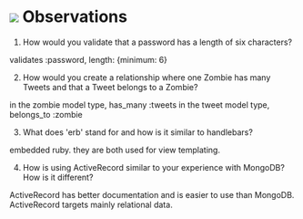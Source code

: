# <img src="https://cloud.githubusercontent.com/assets/7833470/10899314/63829980-8188-11e5-8cdd-4ded5bcb6e36.png"> Observations

1.  How would you validate that a password has a length of six characters?
  
  validates :password, length: {minimum: 6}

2.  How would you create a relationship where one Zombie has many Tweets and that a Tweet belongs to a Zombie?

  in the zombie model type, has_many :tweets
  in the tweet model type, belongs_to :zombie

3.  What does 'erb' stand for and how is it similar to handlebars?

  embedded ruby. they are both used for view templating.

4.  How is using ActiveRecord similar to your experience with MongoDB?  How is it different?

  ActiveRecord has better documentation and is easier to use than MongoDB. ActiveRecord targets mainly  relational data.